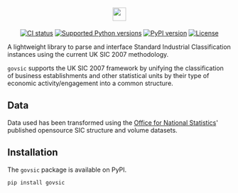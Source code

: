 <div align="center">

<h1><img height=30 src="https://latex.codecogs.com/svg.latex?{\textsf{\bfseries\color[RGB]{233,80,14}govsic}}" alt="govsic"></h1>

[![CI status](https://github.com/ellsphillips/sic/actions/workflows/config.yml/badge.svg)](https://github.com/ellsphillips/govsic) [![Supported Python versions](https://img.shields.io/pypi/pyversions/govsic.svg)](https://test.pypi.org/project/govsic/) [![PyPI version](https://img.shields.io/pypi/v/govsic.svg)](https://test.pypi.org/project/govsic/) [![License](https://img.shields.io/pypi/l/pyisic.svg)](https://github.com/ellsphillips/govsic/blob/master/LICENSE)

</div>

A lightweight library to parse and interface Standard Industrial Classification instances using the current UK SIC 2007 methodology.

`govsic` supports the UK SIC 2007 framework by unifying the classification of business establishments and other statistical units by their type of economic activity/engagement into a common structure.

## Data

Data used has been transformed using the [Office for National Statistics](https://www.ons.gov.uk/methodology/classificationsandstandards/ukstandardindustrialclassificationofeconomicactivities/uksic2007)' published opensource SIC structure and volume datasets.

## Installation

The `govsic` package is available on PyPI.

```bash
pip install govsic
```
